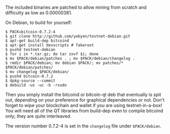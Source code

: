 The included binaries are patched to allow mining from scratch and difficulty
as low as 0.00000381.

On Debian, to build for yourself:

```
$ PACK=bitcoin-0.7.2-4
$ git clone http://github.com/yebyen/testnet-debian.git
$ apt-get build-dep bitcoind
$ apt-get install devscripts # fakeroot
$ pushd testnet-debian
$ for i in *.tar.gz; do tar zxvf $i; done
$ mv $PACK/debian/patches . ; mv $PACK/debian/changelog .
$ rmdir $PACK/debian; mv debian $PACK/; mv patches/* $PACK/debian/patches/
$ mv changelog $PACK/debian/
$ pushd bitcoin-0.7.2
$ dpkg-source --commit
$ debuild -us -uc -b -rsudo
```

Then you simply install the bitcoind or bitcoin-qt deb that eventually is spit
out, depending on your preference for graphical dependencies or not.  Don't
forget to wipe your blockchain and wallet if you are using testnet-in-a-box!
You will need all of the QT libraries from build-dep even to compile bitcoind
only; they are quite interleaved.

The version number 0.7.2-4 is set in the `changelog` file under `$PACK/debian`.

